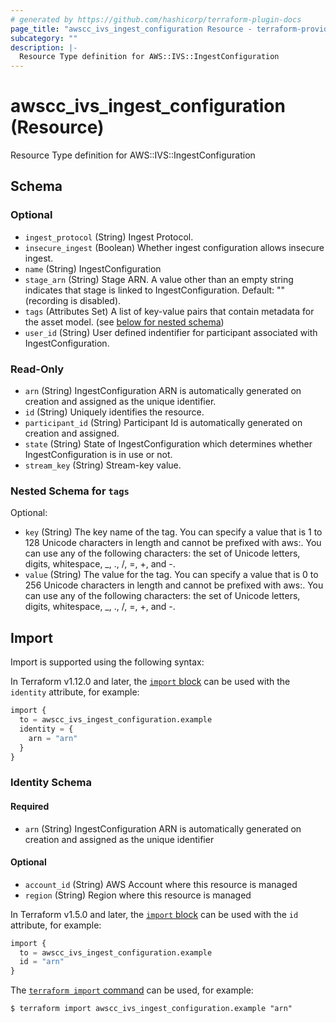 ```yaml
---
# generated by https://github.com/hashicorp/terraform-plugin-docs
page_title: "awscc_ivs_ingest_configuration Resource - terraform-provider-awscc"
subcategory: ""
description: |-
  Resource Type definition for AWS::IVS::IngestConfiguration
---
```


# awscc_ivs_ingest_configuration (Resource)

Resource Type definition for AWS::IVS::IngestConfiguration



<!-- schema generated by tfplugindocs -->
## Schema

### Optional

- `ingest_protocol` (String) Ingest Protocol.
- `insecure_ingest` (Boolean) Whether ingest configuration allows insecure ingest.
- `name` (String) IngestConfiguration
- `stage_arn` (String) Stage ARN. A value other than an empty string indicates that stage is linked to IngestConfiguration. Default: "" (recording is disabled).
- `tags` (Attributes Set) A list of key-value pairs that contain metadata for the asset model. (see [below for nested schema](#nestedatt--tags))
- `user_id` (String) User defined indentifier for participant associated with IngestConfiguration.

### Read-Only

- `arn` (String) IngestConfiguration ARN is automatically generated on creation and assigned as the unique identifier.
- `id` (String) Uniquely identifies the resource.
- `participant_id` (String) Participant Id is automatically generated on creation and assigned.
- `state` (String) State of IngestConfiguration which determines whether IngestConfiguration is in use or not.
- `stream_key` (String) Stream-key value.

<a id="nestedatt--tags"></a>
### Nested Schema for `tags`

Optional:

- `key` (String) The key name of the tag. You can specify a value that is 1 to 128 Unicode characters in length and cannot be prefixed with aws:. You can use any of the following characters: the set of Unicode letters, digits, whitespace, _, ., /, =, +, and -.
- `value` (String) The value for the tag. You can specify a value that is 0 to 256 Unicode characters in length and cannot be prefixed with aws:. You can use any of the following characters: the set of Unicode letters, digits, whitespace, _, ., /, =, +, and -.

## Import

Import is supported using the following syntax:

In Terraform v1.12.0 and later, the [`import` block](https://developer.hashicorp.com/terraform/language/import) can be used with the `identity` attribute, for example:

```terraform
import {
  to = awscc_ivs_ingest_configuration.example
  identity = {
    arn = "arn"
  }
}
```

<!-- schema generated by tfplugindocs -->
### Identity Schema

#### Required

- `arn` (String) IngestConfiguration ARN is automatically generated on creation and assigned as the unique identifier

#### Optional

- `account_id` (String) AWS Account where this resource is managed
- `region` (String) Region where this resource is managed

In Terraform v1.5.0 and later, the [`import` block](https://developer.hashicorp.com/terraform/language/import) can be used with the `id` attribute, for example:

```terraform
import {
  to = awscc_ivs_ingest_configuration.example
  id = "arn"
}
```

The [`terraform import` command](https://developer.hashicorp.com/terraform/cli/commands/import) can be used, for example:

```shell
$ terraform import awscc_ivs_ingest_configuration.example "arn"
```
